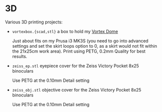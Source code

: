 # 3D
Various 3D printing projects:

* `vortexbox.{scad,stl}` a box to hold my [Vortex Dome](https://physicshack.com/product/vortex-dome/)

  Just about fits on my Prusa i3 MK3S (you need to go into advanced settings
  and set the skirt loops option to 0, as a skirt would not fit within the
  21x25cm work area). Print using PETG, 0.2mm Quality for best results.
* `zeiss_ep.stl` eyepiece cover for the Zeiss Victory Pocket 8x25 binoculars

  Use PETG at the 0.10mm Detail setting
* `zeiss_obj.stl` objective cover for the Zeiss Victory Pocket 8x25 binoculars

  Use PETG at the 0.10mm Detail setting
  